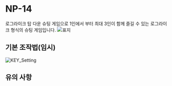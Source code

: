 # NP-14
로그라이크 탑 다운 슈팅 게임으로 1인에서 부터 최대 3인이 함께 즐길 수 있는 로그라이크 형식의 슈팅 게임입니다.
![표지](https://github.com/sejin0000/NP-14/assets/129154514/263949d3-2b93-43b7-ae64-90bdb822bd0b)

## 기본 조작법(임시)  
![KEY_Setting](https://github.com/sejin0000/NP-14/assets/129154514/a9d583e8-a1ad-42f4-8a4c-5a620f6f3642)

## 유의 사항

